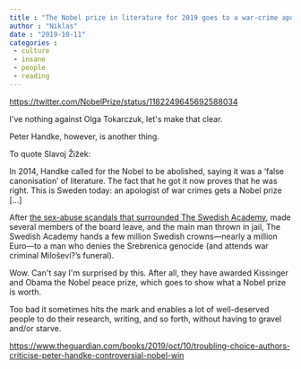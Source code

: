 ```yaml
---
title : "The Nobel prize in literature for 2019 goes to a war-crime apologist"
author : "Niklas"
date : "2019-10-11"
categories : 
 - culture
 - insane
 - people
 - reading
---
```


https://twitter.com/NobelPrize/status/1182249645692588034

I've nothing against Olga Tokarczuk, let's make that clear.

Peter Handke, however, is another thing.

To quote Slavoj Žižek:

In 2014, Handke called for the Nobel to be abolished, saying it was a ‘false canonisation’ of literature. The fact that he got it now proves that he was right. This is Sweden today: an apologist of war crimes gets a Nobel prize \[...\]

After [the sex-abuse scandals that surrounded The Swedish Academy](https://www.nytimes.com/2018/05/04/world/europe/nobel-literature-swedish-academy.html), made several members of the board leave, and the main man thrown in jail, The Swedish Academy hands a few million Swedish crowns—nearly a million Euro—to a man who denies the Srebrenica genocide (and attends war criminal Miloševi?’s funeral).

Wow. Can't say I'm surprised by this. After all, they have awarded Kissinger and Obama the Nobel peace prize, which goes to show what a Nobel prize is worth.

Too bad it sometimes hits the mark and enables a lot of well-deserved people to do their research, writing, and so forth, without having to gravel and/or starve.

https://www.theguardian.com/books/2019/oct/10/troubling-choice-authors-criticise-peter-handke-controversial-nobel-win
